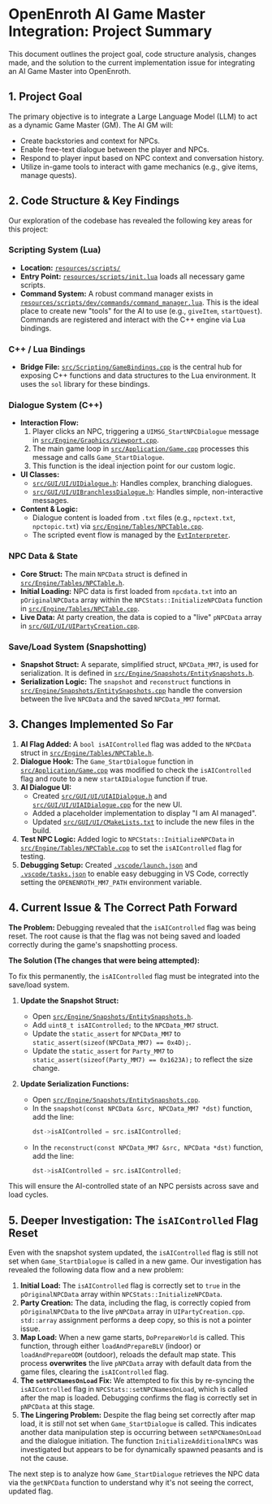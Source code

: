 # OpenEnroth AI Game Master Integration: Project Summary

This document outlines the project goal, code structure analysis, changes made, and the solution to the current implementation issue for integrating an AI Game Master into OpenEnroth.

## 1. Project Goal

The primary objective is to integrate a Large Language Model (LLM) to act as a dynamic Game Master (GM). The AI GM will:
-   Create backstories and context for NPCs.
-   Enable free-text dialogue between the player and NPCs.
-   Respond to player input based on NPC context and conversation history.
-   Utilize in-game tools to interact with game mechanics (e.g., give items, manage quests).

## 2. Code Structure & Key Findings

Our exploration of the codebase has revealed the following key areas for this project:

### Scripting System (Lua)
-   **Location:** [`resources/scripts/`](resources/scripts)
-   **Entry Point:** [`resources/scripts/init.lua`](resources/scripts/init.lua:1) loads all necessary game scripts.
-   **Command System:** A robust command manager exists in [`resources/scripts/dev/commands/command_manager.lua`](resources/scripts/dev/commands/command_manager.lua:1). This is the ideal place to create new "tools" for the AI to use (e.g., `giveItem`, `startQuest`). Commands are registered and interact with the C++ engine via Lua bindings.

### C++ / Lua Bindings
-   **Bridge File:** [`src/Scripting/GameBindings.cpp`](src/Scripting/GameBindings.cpp:1) is the central hub for exposing C++ functions and data structures to the Lua environment. It uses the `sol` library for these bindings.

### Dialogue System (C++)
-   **Interaction Flow:**
    1.  Player clicks an NPC, triggering a `UIMSG_StartNPCDialogue` message in [`src/Engine/Graphics/Viewport.cpp`](src/Engine/Graphics/Viewport.cpp:213).
    2.  The main game loop in [`src/Application/Game.cpp`](src/Application/Game.cpp:317) processes this message and calls `Game_StartDialogue`.
    3.  This function is the ideal injection point for our custom logic.
-   **UI Classes:**
    *   [`src/GUI/UI/UIDialogue.h`](src/GUI/UI/UIDialogue.h:1): Handles complex, branching dialogues.
    *   [`src/GUI/UI/UIBranchlessDialogue.h`](src/GUI/UI/UIBranchlessDialogue.h:1): Handles simple, non-interactive messages.
-   **Content & Logic:**
    *   Dialogue content is loaded from `.txt` files (e.g., `npctext.txt`, `npctopic.txt`) via [`src/Engine/Tables/NPCTable.cpp`](src/Engine/Tables/NPCTable.cpp:1).
    *   The scripted event flow is managed by the [`EvtInterpreter`](src/Engine/Evt/EvtInterpreter.cpp:1).

### NPC Data & State
-   **Core Struct:** The main `NPCData` struct is defined in [`src/Engine/Tables/NPCTable.h`](src/Engine/Tables/NPCTable.h:37).
-   **Initial Loading:** NPC data is first loaded from `npcdata.txt` into an `pOriginalNPCData` array within the `NPCStats::InitializeNPCData` function in [`src/Engine/Tables/NPCTable.cpp`](src/Engine/Tables/NPCTable.cpp:158).
-   **Live Data:** At party creation, the data is copied to a "live" `pNPCData` array in [`src/GUI/UI/UIPartyCreation.cpp`](src/GUI/UI/UIPartyCreation.cpp:256).

### Save/Load System (Snapshotting)
-   **Snapshot Struct:** A separate, simplified struct, `NPCData_MM7`, is used for serialization. It is defined in [`src/Engine/Snapshots/EntitySnapshots.h`](src/Engine/Snapshots/EntitySnapshots.h:202).
-   **Serialization Logic:** The `snapshot` and `reconstruct` functions in [`src/Engine/Snapshots/EntitySnapshots.cpp`](src/Engine/Snapshots/EntitySnapshots.cpp) handle the conversion between the live `NPCData` and the saved `NPCData_MM7` format.

## 3. Changes Implemented So Far

1.  **AI Flag Added:** A `bool isAIControlled` flag was added to the `NPCData` struct in [`src/Engine/Tables/NPCTable.h`](src/Engine/Tables/NPCTable.h:59).
2.  **Dialogue Hook:** The `Game_StartDialogue` function in [`src/Application/Game.cpp`](src/Application/Game.cpp:212) was modified to check the `isAIControlled` flag and route to a new `startAIDialogue` function if true.
3.  **AI Dialogue UI:**
    *   Created [`src/GUI/UI/UIAIDialogue.h`](src/GUI/UI/UIAIDialogue.h:1) and [`src/GUI/UI/UIAIDialogue.cpp`](src/GUI/UI/UIAIDialogue.cpp:1) for the new UI.
    *   Added a placeholder implementation to display "I am AI managed".
    *   Updated [`src/GUI/UI/CMakeLists.txt`](src/GUI/UI/CMakeLists.txt:1) to include the new files in the build.
4.  **Test NPC Logic:** Added logic to `NPCStats::InitializeNPCData` in [`src/Engine/Tables/NPCTable.cpp`](src/Engine/Tables/NPCTable.cpp:190) to set the `isAIControlled` flag for testing.
5.  **Debugging Setup:** Created [`.vscode/launch.json`](.vscode/launch.json:1) and [`.vscode/tasks.json`](.vscode/tasks.json:1) to enable easy debugging in VS Code, correctly setting the `OPENENROTH_MM7_PATH` environment variable.

## 4. Current Issue & The Correct Path Forward

**The Problem:** Debugging revealed that the `isAIControlled` flag was being reset. The root cause is that the flag was not being saved and loaded correctly during the game's snapshotting process.

**The Solution (The changes that were being attempted):**

To fix this permanently, the `isAIControlled` flag must be integrated into the save/load system.

1.  **Update the Snapshot Struct:**
    *   Open [`src/Engine/Snapshots/EntitySnapshots.h`](src/Engine/Snapshots/EntitySnapshots.h:1).
    *   Add `uint8_t isAIControlled;` to the `NPCData_MM7` struct.
    *   Update the `static_assert` for `NPCData_MM7` to `static_assert(sizeof(NPCData_MM7) == 0x4D);`.
    *   Update the `static_assert` for `Party_MM7` to `static_assert(sizeof(Party_MM7) == 0x1623A);` to reflect the size change.

2.  **Update Serialization Functions:**
    *   Open [`src/Engine/Snapshots/EntitySnapshots.cpp`](src/Engine/Snapshots/EntitySnapshots.cpp:1).
    *   In the `snapshot(const NPCData &src, NPCData_MM7 *dst)` function, add the line:
        ```cpp
        dst->isAIControlled = src.isAIControlled;
        ```
    *   In the `reconstruct(const NPCData_MM7 &src, NPCData *dst)` function, add the line:
        ```cpp
        dst->isAIControlled = src.isAIControlled;
        ```

This will ensure the AI-controlled state of an NPC persists across save and load cycles.

## 5. Deeper Investigation: The `isAIControlled` Flag Reset

Even with the snapshot system updated, the `isAIControlled` flag is still not set when `Game_StartDialogue` is called in a new game. Our investigation has revealed the following data flow and a new problem:

1.  **Initial Load:** The `isAIControlled` flag is correctly set to `true` in the `pOriginalNPCData` array within `NPCStats::InitializeNPCData`.
2.  **Party Creation:** The data, including the flag, is correctly copied from `pOriginalNPCData` to the live `pNPCData` array in `UIPartyCreation.cpp`. `std::array` assignment performs a deep copy, so this is not a pointer issue.
3.  **Map Load:** When a new game starts, `DoPrepareWorld` is called. This function, through either `loadAndPrepareBLV` (indoor) or `loadAndPrepareODM` (outdoor), reloads the default map state. This process **overwrites** the live `pNPCData` array with default data from the game files, clearing the `isAIControlled` flag.
4.  **The `setNPCNamesOnLoad` Fix:** We attempted to fix this by re-syncing the `isAIControlled` flag in `NPCStats::setNPCNamesOnLoad`, which is called after the map is loaded. Debugging confirms the flag is correctly set in `pNPCData` at this stage.
5.  **The Lingering Problem:** Despite the flag being set correctly after map load, it is *still* not set when `Game_StartDialogue` is called. This indicates another data manipulation step is occurring between `setNPCNamesOnLoad` and the dialogue initiation. The function `InitializeAdditionalNPCs` was investigated but appears to be for dynamically spawned peasants and is not the cause.

The next step is to analyze how `Game_StartDialogue` retrieves the NPC data via the `getNPCData` function to understand why it's not seeing the correct, updated flag.